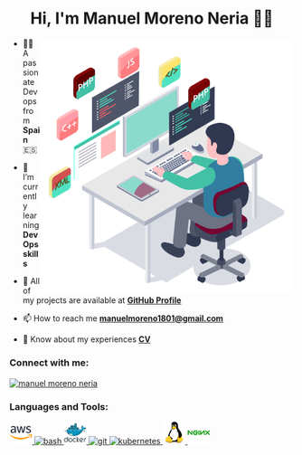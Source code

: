 <h1 align="center">Hi, I'm Manuel Moreno Neria 👨‍💻 </h1>

<p align="left">
  
  <img src="git.gif" alt="image" width="450" align="right">
  </p>

- 🙋‍♂️ A passionate Devops from **Spain** 🇪🇸

- 🌱 I’m currently learning **DevOps skills**

- 👾 All of my projects are available at **[GitHub Profile](https://github.com/ManuelMorenoNeria)**

- 📫 How to reach me **manuelmoreno1801@gmail.com**

- 📄 Know about my experiences **[CV](https://drive.google.com/file/d/1omo2wfKvkTE4QFDHteGuwAgNhSzQzeVE/view?usp=sharing](https://drive.google.com/file/d/18Dbh06YRml8AOSocHAb1KFz4AjzJZwiH/view?usp=sharing))**

<h3 align="left">Connect with me:</h3>
<p align="left">
<a href="https://linkedin.com/in/manuel moreno neria" target="blank"><img align="center" src="https://raw.githubusercontent.com/rahuldkjain/github-profile-readme-generator/master/src/images/icons/Social/linked-in-alt.svg" alt="manuel moreno neria" height="30" width="40" /></a>
</p>

<h3 align="left">Languages and Tools:</h3>
<p align="left"> <a href="https://aws.amazon.com" target="_blank" rel="noreferrer"> <img src="https://raw.githubusercontent.com/devicons/devicon/master/icons/amazonwebservices/amazonwebservices-original-wordmark.svg" alt="aws" width="40" height="40"/> </a> <a href="https://www.gnu.org/software/bash/" target="_blank" rel="noreferrer"> <img src="https://www.vectorlogo.zone/logos/gnu_bash/gnu_bash-icon.svg" alt="bash" width="40" height="40"/> </a> <a href="https://www.docker.com/" target="_blank" rel="noreferrer"> <img src="https://raw.githubusercontent.com/devicons/devicon/master/icons/docker/docker-original-wordmark.svg" alt="docker" width="40" height="40"/> </a> <a href="https://git-scm.com/" target="_blank" rel="noreferrer"> <img src="https://www.vectorlogo.zone/logos/git-scm/git-scm-icon.svg" alt="git" width="40" height="40"/> </a> <a href="https://kubernetes.io" target="_blank" rel="noreferrer"> <img src="https://www.vectorlogo.zone/logos/kubernetes/kubernetes-icon.svg" alt="kubernetes" width="40" height="40"/> </a> <a href="https://www.linux.org/" target="_blank" rel="noreferrer"> <img src="https://raw.githubusercontent.com/devicons/devicon/master/icons/linux/linux-original.svg" alt="linux" width="40" height="40"/> </a> <a href="https://www.nginx.com" target="_blank" rel="noreferrer"> <img src="https://raw.githubusercontent.com/devicons/devicon/master/icons/nginx/nginx-original.svg" alt="nginx" width="40" height="40"/> </a> </p>
